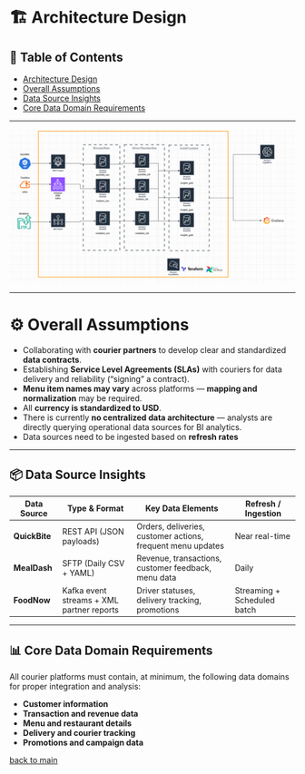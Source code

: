 # 🏗️ Architecture Design

## 📑 Table of Contents

- [Architecture Design](#🏗️-architecture-design)
- [Overall Assumptions](#⚙️-overall-assumptions)
- [Data Source Insights](#📦-data-source-insights)
- [Core Data Domain Requirements](#📊-core-data-domain-requirements)

---

![Architecture Diagram](/Diagrams/architecture.png)

---

# ⚙️ Overall Assumptions

- Collaborating with **courier partners** to develop clear and standardized **data contracts**.
- Establishing **Service Level Agreements (SLAs)** with couriers for data delivery and reliability (“signing” a contract).
- **Menu item names may vary** across platforms — **mapping and normalization** may be required.
- All **currency is standardized to USD**.
- There is currently **no centralized data architecture** — analysts are directly querying operational data sources for BI analytics.
- Data sources need to be ingested based on **refresh rates**

---

## 📦 Data Source Insights

| Data Source   | Type & Format                             | Key Data Elements                                           | Refresh / Ingestion         |
| ------------- | ----------------------------------------- | ----------------------------------------------------------- | --------------------------- |
| **QuickBite** | REST API (JSON payloads)                  | Orders, deliveries, customer actions, frequent menu updates | Near real-time              |
| **MealDash**  | SFTP (Daily CSV + YAML)                   | Revenue, transactions, customer feedback, menu data         | Daily                       |
| **FoodNow**   | Kafka event streams + XML partner reports | Driver statuses, delivery tracking, promotions              | Streaming + Scheduled batch |

---

## 📊 Core Data Domain Requirements

All courier platforms must contain, at minimum, the following data domains for proper integration and analysis:

- **Customer information**
- **Transaction and revenue data**
- **Menu and restaurant details**
- **Delivery and courier tracking**
- **Promotions and campaign data**

[back to main](/README.md)
